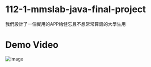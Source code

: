 # 112-1-mmslab-java-final-project
我們設計了一個實用的APP給健忘且不想常常算錢的大學生用

# Demo Video
![image](https://github.com/s098031/112-1-mmslab-java-final-project/assets/68554490/46aff49b-e8eb-4df4-bc7b-28e4a20c114b)
